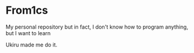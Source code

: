 # From1cs
My personal repository
but in fact, I don't know how to program anything, but I want to learn


Ukiru made me do it.
